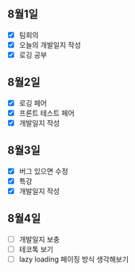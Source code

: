 ## 8월1일

- [x] 팀회의
- [x] 오늘의 개발일지 작성
- [x] 로깅 공부

## 8월2일
- [x] 로깅 페어
- [x] 프론트 테스트 페어
- [x] 개발일지 작성

## 8월3일
- [x] 버그 있으면 수정
- [x] 특강
- [x] 개발일지 작성

## 8월4일
- [ ] 개발일지 보충
- [ ] 테코톡 보기
- [ ] lazy loading 페이징 방식 생각해보기
